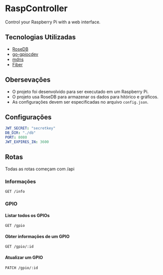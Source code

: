 # RaspController

Control your Raspberry Pi with a web interface.

## Tecnologias Utilizadas

- [RoseDB](https://github.com/rosedblabs/rosedb)
- [go-gpiocdev](https://github.com/warthog618/go-gpiocdev)
- [mdns](https://github.com/hashicorp/mdns)
- [Fiber](https://gofiber.io/)

## Obersevações

- O projeto foi desenvolvido para ser executado em um Raspberry Pi.
- O projeto usa RoseDB para armazenar os dados para hitórico e gráficos.
- As configurações devem ser especificadas no arquivo `config.json`.

## Configurações

```yml
JWT_SECRET: "secretkey"
DB_DIR: "./db"
PORT: 8080
JWT_EXPIRES_IN: 3600
```

## Rotas

Todas as rotas começam com /api

### Informações

```http request
GET /info
```

### GPIO

#### Listar todos os GPIOs

```http request
GET /gpio
```

#### Obter informações de um GPIO

```http request
GET /gpio/:id
```

#### Atualizar um GPIO

```http request
PATCH /gpio/:id
```
